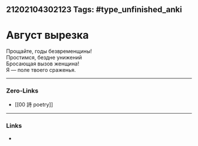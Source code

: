 21202104302123
Tags: #type_unfinished_anki 
---
# Август вырезка

Прощайте, годы безвременщины!<br>Простимся, бездне унижений<br>Бросающая вызов женщина!<br>Я — поле твоего сраженья.

---
### Zero-Links
- [[00 詩 poetry]]
---
### Links
-